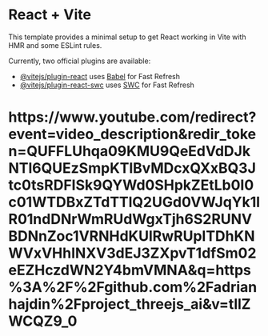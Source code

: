 # React + Vite

This template provides a minimal setup to get React working in Vite with HMR and some ESLint rules.

Currently, two official plugins are available:

- [@vitejs/plugin-react](https://github.com/vitejs/vite-plugin-react/blob/main/packages/plugin-react/README.md) uses [Babel](https://babeljs.io/) for Fast Refresh
- [@vitejs/plugin-react-swc](https://github.com/vitejs/vite-plugin-react-swc) uses [SWC](https://swc.rs/) for Fast Refresh

<h1> https://www.youtube.com/redirect?event=video_description&redir_token=QUFFLUhqa09KMU9QeEdVdDJkNTl6QUEzSmpKTlBvMDcxQXxBQ3Jtc0tsRDFISk9QYWd0SHpkZEtLb0I0c01WTDBxZTdTTlQ2UGd0VWJqYk1lR01ndDNrWmRUdWgxTjh6S2RUNVBDNnZoc1VRNHdKUlRwRUpITDhKNWVxVHhINXV3dEJ3ZXpvT1dfSm02eEZHczdWN2Y4bmVMNA&q=https%3A%2F%2Fgithub.com%2Fadrianhajdin%2Fproject_threejs_ai&v=tllZWCQZ9_0 <h1>
